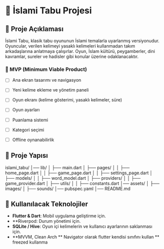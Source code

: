 # 📌 İslami Tabu Projesi

## 📖 Proje Açıklaması
İslami Tabu, klasik tabu oyununun İslami temalarla uyarlanmış versiyonudur. Oyuncular, verilen kelimeyi yasaklı kelimeleri kullanmadan takım arkadaşlarına anlatmaya çalışırlar. Oyun, İslam kültürü, peygamberler, dini kavramlar, sureler ve hadisler gibi konular üzerine odaklanacaktır.

### 🔹 MVP (Minimum Viable Product)
- [ ] Ana ekran tasarımı ve navigasyon
- [ ] Yeni kelime ekleme ve yönetim paneli
- [ ] Oyun ekranı (kelime gösterimi, yasaklı kelimeler, süre)
- [ ] Oyun ayarları
- [ ] Puanlama sistemi
- [ ] Kategori seçimi
- [ ] Offline oynanabilirlik


## 📂 Proje Yapısı
islami_tabu/
│── lib/
│   ├── main.dart
│   ├── pages/
│   │   ├── home_page.dart
│   │   ├── game_page.dart
│   │   ├── settings_page.dart
│   ├── models/
│   │   ├── word_model.dart
│   ├── providers/
│   │   ├── game_provider.dart
│   ├── utils/
│   │   ├── constants.dart
│── assets/
│   ├── images/
│   ├── sounds/
│── pubspec.yaml
│── README.md

## 📌 Kullanılacak Teknolojiler

- **Flutter & Dart**: Mobil uygulama geliştirme için.
- **Riverpod: Durum yönetimi için.
- **SQLite / Hive**: Oyun içi kelimelerin ve kullanıcı ayarlarının saklanması için.
- **MVVM, Clean Arch
** Navigator olarak flutter kendisi sınıfını kullan
** freezed kullanma 



